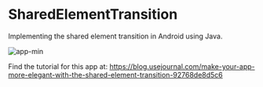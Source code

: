 # SharedElementTransition
Implementing the shared element transition in Android using Java.

![app-min](https://user-images.githubusercontent.com/17732781/53733549-98fe0b80-3e81-11e9-9404-5c92865677e6.gif)

Find the tutorial for this app at: https://blog.usejournal.com/make-your-app-more-elegant-with-the-shared-element-transition-92768de8d5c6
